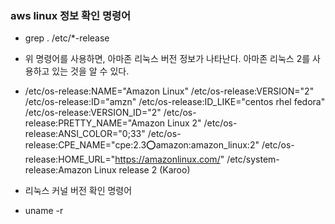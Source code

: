 ### aws linux 정보 확인 명령어
 - grep . /etc/*-release
 - 위 명령어를 사용하면, 아마존 리눅스 버전 정보가 나타난다. 아마존 리눅스 2를 사용하고 있는 것을 알 수 있다.
 -  /etc/os-release:NAME="Amazon Linux"
    /etc/os-release:VERSION="2"
    /etc/os-release:ID="amzn"
    /etc/os-release:ID_LIKE="centos rhel fedora"
    /etc/os-release:VERSION_ID="2"
    /etc/os-release:PRETTY_NAME="Amazon Linux 2"
    /etc/os-release:ANSI_COLOR="0;33"
    /etc/os-release:CPE_NAME="cpe:2.3:o:amazon:amazon_linux:2"
    /etc/os-release:HOME_URL="https://amazonlinux.com/"
    /etc/system-release:Amazon Linux release 2 (Karoo)
    
 - 리눅스 커널 버전 확인 명령어
 - uname -r
